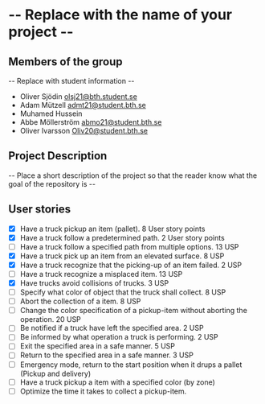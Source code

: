 # -- Replace with the name of your project --

## Members of the group

-- Replace with student information --

- Oliver Sjödin olsj21@bth.student.se
- Adam Mützell admt21@student.bth.se
- Muhamed Hussein
- Abbe Möllerström abmo21@student.bth.se
- Oliver Ivarsson Oliv20@student.bth.se

## Project Description

-- Place a short description of the project so that the reader know what the goal of the repository is --

## User stories

- [x] Have a truck pickup an item (pallet). 8 User story points
- [x] Have a truck follow a predetermined path. 2 User story points
- [ ] Have a truck follow a specified path from multiple options. 13 USP
- [x] Have a truck pick up an item from an elevated surface. 8 USP
- [x] Have a truck recognize that the picking-up of an item failed. 2 USP
- [ ] Have a truck recognize a misplaced item. 13 USP
- [x] Have trucks avoid collisions of trucks. 3 USP
- [ ] Specify what color of object that the truck shall collect. 8 USP
- [ ] Abort the collection of a item. 8 USP
- [ ] Change the color specification of a pickup-item without aborting the operation. 20 USP
- [ ] Be notified if a truck have left the specified area. 2 USP
- [ ] Be informed by what operation a truck is performing. 2 USP
- [ ] Exit the specified area in a safe manner. 5 USP
- [ ] Return to the specified area in a safe manner. 3 USP
- [ ] Emergency mode, return to the start position when it drups a pallet (Pickup and delivery)
- [ ] Have a truck pickup a item with a specified color (by zone)
- [ ] Optimize the time it takes to collect a pickup-item.
